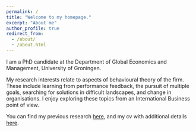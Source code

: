 ```yaml
---
permalink: /
title: "Welcome to my homepage."
excerpt: "About me"
author_profile: true
redirect_from: 
  - /about/
  - /about.html
---
```


I am a PhD candidate at the Department of Global Economics and Management, University of Groningen.

My research interests relate to aspects of behavioural theory of the firm.  These include learning from performance feedback, the pursuit of multiple goals, searching for solutions in difficult landscapes, and change in organisations.  I enjoy exploring these topics from an International Business point of view.

You can find my previous research [here](https://jbolanoshurtado.github.io/publications/ "To current research"), and my cv with additional details [here](https://jbolanoshurtado.github.io/cv/ "To my CV"). 
